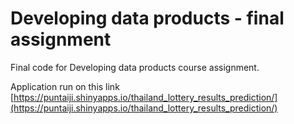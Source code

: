 # Developing data products - final assignment
Final code for Developing data products course assignment.

Application run on this link
[https://puntaiji.shinyapps.io/thailand_lottery_results_prediction/](https://puntaiji.shinyapps.io/thailand_lottery_results_prediction/)

